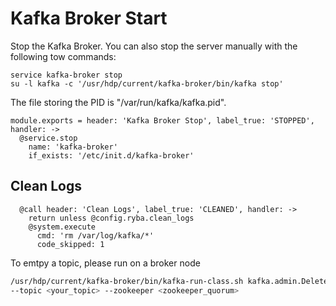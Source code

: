 
# Kafka Broker Start

Stop the Kafka Broker. You can also stop the server manually with the following
tow commands:

```
service kafka-broker stop
su -l kafka -c '/usr/hdp/current/kafka-broker/bin/kafka stop'
```

The file storing the PID is "/var/run/kafka/kafka.pid".

    module.exports = header: 'Kafka Broker Stop', label_true: 'STOPPED', handler: ->
      @service.stop
        name: 'kafka-broker'
        if_exists: '/etc/init.d/kafka-broker'

## Clean Logs

      @call header: 'Clean Logs', label_true: 'CLEANED', handler: ->
        return unless @config.ryba.clean_logs
        @system.execute
          cmd: 'rm /var/log/kafka/*'
          code_skipped: 1

To emtpy a topic, please run on a broker node
```bash
/usr/hdp/current/kafka-broker/bin/kafka-run-class.sh kafka.admin.DeleteTopicCommand \
--topic <your_topic> --zookeeper <zookeeper_quorum>
```
